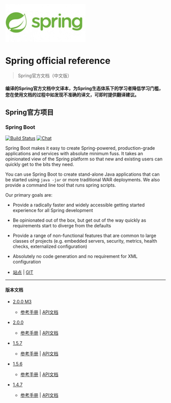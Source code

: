 <img src="img/Sping_Logo.jpg" width="50%" height="50%" />

# Spring official reference

> Spring官方文档（中文版）
#### 编译的Spring官方文档中文译本，为Spring生态体系下的学习者降低学习门槛，您在使用文档的过程中如发现不准确的译文，可即时提供翻译建议。

## Spring官方项目

### Spring Boot
[![Build Status](https://ci.spring.io/api/v1/teams/spring-boot/pipelines/spring-boot/jobs/build/badge)](https://ci.spring.io/teams/spring-boot/pipelines/spring-boot?groups=Build")   [![Chat](https://badges.gitter.im/JoinChat.svg)](https://gitter.im/spring-projects/spring-boot?utm_source=badge&utm_medium=badge&utm_campaign=pr-badge&utm_content=badge")

Spring Boot makes it easy to create Spring-powered, production-grade applications and
services with absolute minimum fuss. It takes an opinionated view of the Spring platform
so that new and existing users can quickly get to the bits they need.

You can use Spring Boot to create stand-alone Java applications that can be started using
`java -jar` or more traditional WAR deployments. We also provide a command line tool
that runs spring scripts.

Our primary goals are:

* Provide a radically faster and widely accessible getting started experience for all
Spring development
* Be opinionated out of the box, but get out of the way quickly as requirements start to
diverge from the defaults
* Provide a range of non-functional features that are common to large classes of projects
(e.g. embedded servers, security, metrics, health checks, externalized configuration)
* Absolutely no code generation and no requirement for XML configuration

* [站点](https://spring.io/projects/spring-boot) | [GIT](https://github.com/spring-projects/spring-boot)
-------
#### 版本文档
* [2.0.0 M3](https://github.com/caojiele/Spring-official-reference/blob/master/Spring-Boot/version/documents/2.0.0.M3)
  * [参考手册](https://github.com/caojiele/Spring-official-reference/blob/master/Spring-Boot/version/documents/2.0.0.M3/guide.md) | [API文档](https://github.com/caojiele/Spring-official-reference/blob/master/Spring-Boot/version/documents/2.0.0.M3/API.md)
  
* [2.0.0](https://github.com/caojiele/Spring-official-reference/blob/master/Spring-Boot/version/documents/2.0.0)
  * [参考手册](https://github.com/caojiele/Spring-official-reference/blob/master/Spring-Boot/version/documents/2.0.0/guide.md) | [API文档](https://github.com/caojiele/Spring-official-reference/blob/master/Spring-Boot/version/documents/2.0.0/API.md)

* [1.5.7](https://github.com/caojiele/Spring-official-reference/blob/master/Spring-Boot/version/documents/1.5.7)
  * [参考手册](https://github.com/caojiele/Spring-official-reference/blob/master/Spring-Boot/version/documents/1.5.7/guide.md) | [API文档](https://github.com/caojiele/Spring-official-reference/blob/master/Spring-Boot/version/documents/1.5.7/API.md)
  
* [1.5.6](https://github.com/caojiele/Spring-official-reference/blob/master/Spring-Boot/version/documents/1.5.6)
  * [参考手册](https://github.com/caojiele/Spring-official-reference/blob/master/Spring-Boot/version/documents/1.5.6/guide.md) | [API文档](https://github.com/caojiele/Spring-official-reference/blob/master/Spring-Boot/version/documents/1.5.6/API.md)
  
* [1.4.7](https://github.com/caojiele/Spring-official-reference/blob/master/Spring-Boot/version/documents/1.4.7)
  * [参考手册](https://github.com/caojiele/Spring-official-reference/blob/master/Spring-Boot/version/documents/1.4.7/guide.md) | [API文档](https://github.com/caojiele/Spring-official-reference/blob/master/Spring-Boot/version/documents/1.4.7/API.md)
